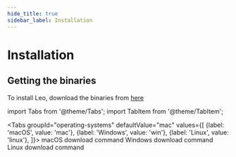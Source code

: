 ```yaml
---
hide_title: true
sidebar_label: Installation
---
```


# Installation

## Getting the binaries

To install Leo, download the binaries from [here](https://github.com/AleoHQ/leo/releases)

import Tabs from '@theme/Tabs';
import TabItem from '@theme/TabItem';

<Tabs
  groupId="operating-systems"
  defaultValue="mac"
  values={[
    {label: 'macOS', value: 'mac'},
    {label: 'Windows', value: 'win'},
    {label: 'Linux', value: 'linux'},
  ]}>
  <TabItem value="mac">macOS download command</TabItem>
  <TabItem value="win">Windows download command</TabItem>
  <TabItem value="linux">Linux download command</TabItem>
</Tabs>